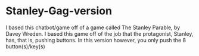 # Stanley-Gag-version
I based this chatbot/game off of a game called The Stanley Parable, by Davey Wreden. I based this game off of the job that the protagonist, Stanley, has, that is, pushing buttons. In this version however, you only push the 8 button(s)/key(s)
